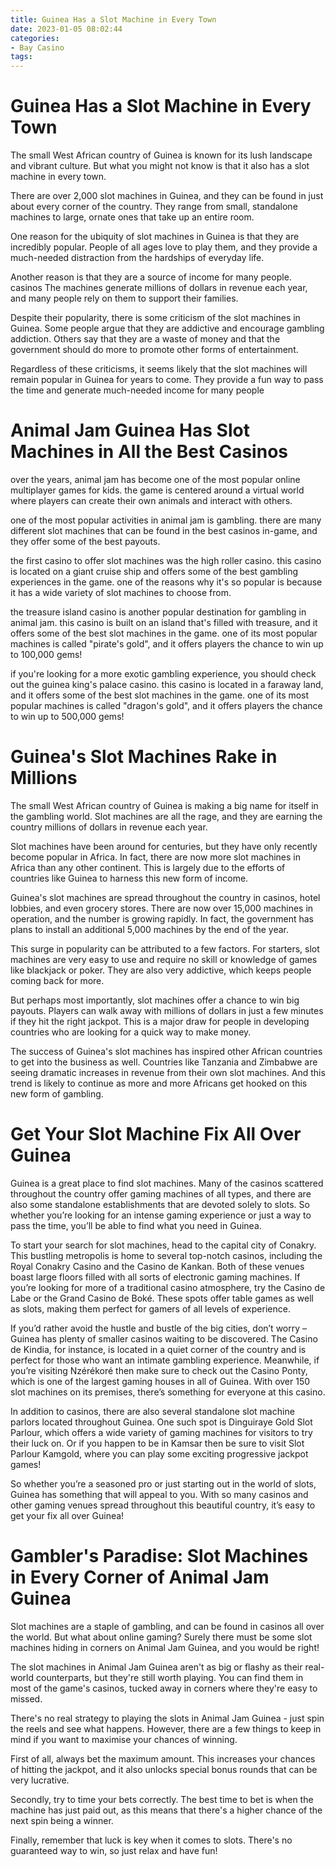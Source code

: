 ```yaml
---
title: Guinea Has a Slot Machine in Every Town 
date: 2023-01-05 08:02:44
categories:
- Bay Casino
tags:
---
```



# Guinea Has a Slot Machine in Every Town 

The small West African country of Guinea is known for its lush landscape and vibrant culture. But what you might not know is that it also has a slot machine in every town.

There are over 2,000 slot machines in Guinea, and they can be found in just about every corner of the country. They range from small, standalone machines to large, ornate ones that take up an entire room.

One reason for the ubiquity of slot machines in Guinea is that they are incredibly popular. People of all ages love to play them, and they provide a much-needed distraction from the hardships of everyday life.

Another reason is that they are a source of income for many people. casinos The machines generate millions of dollars in revenue each year, and many people rely on them to support their families.

Despite their popularity, there is some criticism of the slot machines in Guinea. Some people argue that they are addictive and encourage gambling addiction. Others say that they are a waste of money and that the government should do more to promote other forms of entertainment.

Regardless of these criticisms, it seems likely that the slot machines will remain popular in Guinea for years to come. They provide a fun way to pass the time and generate much-needed income for many people

#  Animal Jam Guinea Has Slot Machines in All the Best Casinos 
over the years, animal jam has become one of the most popular online multiplayer games for kids. the game is centered around a virtual world where players can create their own animals and interact with others.

one of the most popular activities in animal jam is gambling. there are many different slot machines that can be found in the best casinos in-game, and they offer some of the best payouts.

the first casino to offer slot machines was the high roller casino. this casino is located on a giant cruise ship and offers some of the best gambling experiences in the game. one of the reasons why it's so popular is because it has a wide variety of slot machines to choose from.

the treasure island casino is another popular destination for gambling in animal jam. this casino is built on an island that's filled with treasure, and it offers some of the best slot machines in the game. one of its most popular machines is called "pirate's gold", and it offers players the chance to win up to 100,000 gems!

if you're looking for a more exotic gambling experience, you should check out the guinea king's palace casino. this casino is located in a faraway land, and it offers some of the best slot machines in the game. one of its most popular machines is called "dragon's gold", and it offers players the chance to win up to 500,000 gems!

#  Guinea's Slot Machines Rake in Millions 

The small West African country of Guinea is making a big name for itself in the gambling world. Slot machines are all the rage, and they are earning the country millions of dollars in revenue each year.

Slot machines have been around for centuries, but they have only recently become popular in Africa. In fact, there are now more slot machines in Africa than any other continent. This is largely due to the efforts of countries like Guinea to harness this new form of income.

Guinea's slot machines are spread throughout the country in casinos, hotel lobbies, and even grocery stores. There are now over 15,000 machines in operation, and the number is growing rapidly. In fact, the government has plans to install an additional 5,000 machines by the end of the year.

This surge in popularity can be attributed to a few factors. For starters, slot machines are very easy to use and require no skill or knowledge of games like blackjack or poker. They are also very addictive, which keeps people coming back for more.

But perhaps most importantly, slot machines offer a chance to win big payouts. Players can walk away with millions of dollars in just a few minutes if they hit the right jackpot. This is a major draw for people in developing countries who are looking for a quick way to make money.

The success of Guinea's slot machines has inspired other African countries to get into the business as well. Countries like Tanzania and Zimbabwe are seeing dramatic increases in revenue from their own slot machines. And this trend is likely to continue as more and more Africans get hooked on this new form of gambling.

#  Get Your Slot Machine Fix All Over Guinea 

Guinea is a great place to find slot machines. Many of the casinos scattered throughout the country offer gaming machines of all types, and there are also some standalone establishments that are devoted solely to slots. So whether you’re looking for an intense gaming experience or just a way to pass the time, you’ll be able to find what you need in Guinea.

To start your search for slot machines, head to the capital city of Conakry. This bustling metropolis is home to several top-notch casinos, including the Royal Conakry Casino and the Casino de Kankan. Both of these venues boast large floors filled with all sorts of electronic gaming machines. If you’re looking for more of a traditional casino atmosphere, try the Casino de Labe or the Grand Casino de Boké. These spots offer table games as well as slots, making them perfect for gamers of all levels of experience.

If you’d rather avoid the hustle and bustle of the big cities, don’t worry – Guinea has plenty of smaller casinos waiting to be discovered. The Casino de Kindia, for instance, is located in a quiet corner of the country and is perfect for those who want an intimate gambling experience. Meanwhile, if you’re visiting Nzérékoré then make sure to check out the Casino Ponty, which is one of the largest gaming houses in all of Guinea. With over 150 slot machines on its premises, there’s something for everyone at this casino.

In addition to casinos, there are also several standalone slot machine parlors located throughout Guinea. One such spot is Dinguiraye Gold Slot Parlour, which offers a wide variety of gaming machines for visitors to try their luck on. Or if you happen to be in Kamsar then be sure to visit Slot Parlour Kamgold, where you can play some exciting progressive jackpot games!

So whether you’re a seasoned pro or just starting out in the world of slots, Guinea has something that will appeal to you. With so many casinos and other gaming venues spread throughout this beautiful country, it’s easy to get your fix all over Guinea!

#  Gambler's Paradise: Slot Machines in Every Corner of Animal Jam Guinea

Slot machines are a staple of gambling, and can be found in casinos all over the world. But what about online gaming? Surely there must be some slot machines hiding in corners on Animal Jam Guinea, and you would be right!

The slot machines in Animal Jam Guinea aren't as big or flashy as their real-world counterparts, but they're still worth playing. You can find them in most of the game's casinos, tucked away in corners where they're easy to missed.

There's no real strategy to playing the slots in Animal Jam Guinea - just spin the reels and see what happens. However, there are a few things to keep in mind if you want to maximise your chances of winning.

First of all, always bet the maximum amount. This increases your chances of hitting the jackpot, and it also unlocks special bonus rounds that can be very lucrative.

Secondly, try to time your bets correctly. The best time to bet is when the machine has just paid out, as this means that there's a higher chance of the next spin being a winner.

Finally, remember that luck is key when it comes to slots. There's no guaranteed way to win, so just relax and have fun!